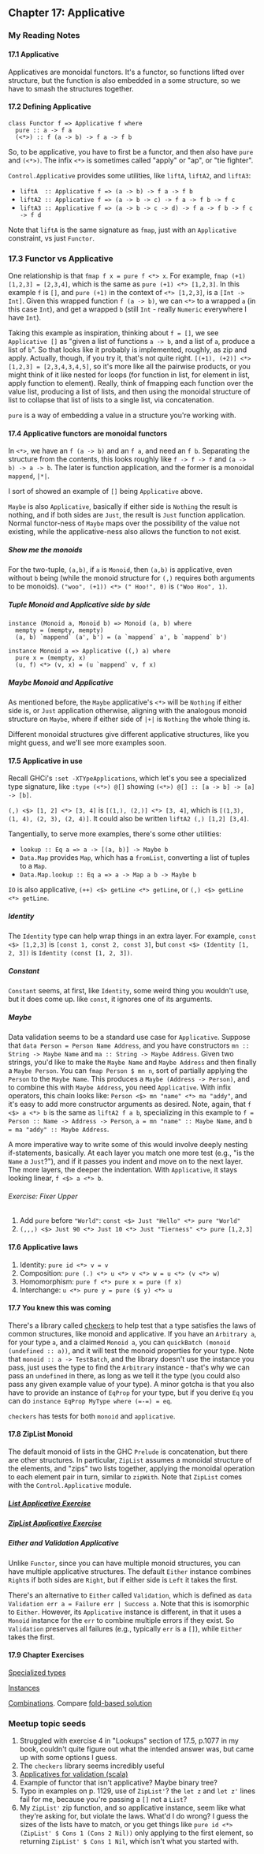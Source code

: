 ## Chapter 17: Applicative

### My Reading Notes

#### 17.1 Applicative

Applicatives are monoidal functors. It's a functor, so functions lifted over structure,
but the function is also embedded in a some structure, so we have to smash the structures
together.

#### 17.2 Defining Applicative

```
class Functor f => Applicative f where
  pure :: a -> f a
  (<*>) :: f (a -> b) -> f a -> f b
```

So, to be applicative, you have to first be a functor, and then also have `pure` and `(<*>)`.
The infix `<*>` is sometimes called "apply" or "ap", or "tie fighter".

`Control.Applicative` provides some utilities, like `liftA`, `liftA2`, and `liftA3`:

* `liftA  :: Applicative f => (a -> b) -> f a -> f b`
* `liftA2 :: Applicative f => (a -> b -> c) -> f a -> f b -> f c`
* `liftA3 :: Applicative f => (a -> b -> c -> d) -> f a -> f b -> f c -> f d`

Note that `liftA` is the same signature as `fmap`, just with an `Applicative` constraint, vs
just `Functor`.

### 17.3 Functor vs Applicative

One relationship is that `fmap f x = pure f <*> x`. For example,
`fmap (+1) [1,2,3] = [2,3,4]`, which is the same as `pure (+1) <*> [1,2,3]`. In this example
`f` is `[]`, and `pure (+1)` in the context of `<*> [1,2,3]`, is a `[Int -> Int]`. Given this
wrapped function `f (a -> b)`, we can `<*>` to a wrapped `a` (in this case `Int`), and get
a wrapped `b` (still `Int` - really `Numeric` everywhere I have `Int`).

Taking this example as inspiration, thinking about `f = []`, we see `Applicative []` as
"given a list of functions `a -> b`, and a list of `a`, produce a list of `b`". So that looks
like it probably is implemented, roughly, as zip and apply. Actually, though, if you try it,
that's not quite right. `[(+1), (+2)] <*> [1,2,3] = [2,3,4,3,4,5]`, so it's more like all the
pairwise products, or you might think of it like nested for loops (for function in list, for
element in list, apply function to element). Really, think of fmapping each function over the
value list, producing a list of lists, and then using the monoidal structure of list to
collapse that list of lists to a single list, via concatenation.

`pure` is a way of embedding a value in a structure you're working with.

#### 17.4 Applicative functors are monoidal functors

In `<*>`, we have an `f (a -> b)` and an `f a`, and need an `f b`. Separating the structure
from the contents, this looks roughly like `f -> f -> f` and `(a -> b) -> a -> b`. The later
is function application, and the former is a monoidal `mappend`, `|*|`.

I sort of showed an example of `[]` being `Applicative` above.

`Maybe` is also `Applicative`, basically if either side is `Nothing` the result is nothing,
and if both sides are `Just`, the result is `Just` function application. Normal functor-ness
of `Maybe` maps over the possibility of the value not existing, while the applicative-ness
also allows the function to not exist.

##### Show me the monoids

For the two-tuple, `(a,b)`, if `a` is `Monoid`, then `(a,b)` is applicative, even without
`b` being (while the monoid structure for `(,)` requires both arguments to be monoids).
`("woo", (+1)) <*> (" Hoo!", 0)` is `("Woo Hoo", 1)`.

##### Tuple Monoid and Applicative side by side

```
instance (Monoid a, Monoid b) => Monoid (a, b) where
  mempty = (mempty, mempty)
  (a, b) `mappend` (a', b') = (a `mappend` a', b `mappend` b')

instance Monoid a => Applicative ((,) a) where
  pure x = (mempty, x)
  (u, f) <*> (v, x) = (u `mappend` v, f x)
```

##### Maybe Monoid and Applicative

As mentioned before, the `Maybe` applicative's `<*>` will be `Nothing` if either side is,
or `Just` application otherwise, aligning with the analogous monoid structure on `Maybe`,
where if either side of `|+|` is `Nothing` the whole thing is.

Different monoidal structures give different applicative structures, like you might guess,
and we'll see more examples soon.

#### 17.5 Applicative in use

Recall GHCi's `:set -XTYpeApplications`, which let's you see a specialized type signature,
like `:type (<*>) @[]` showing `(<*>) @[] :: [a -> b] -> [a] -> [b]`.

`(,) <$> [1, 2] <*> [3, 4]` is `[(1,), (2,)] <*> [3, 4]`, which is `[(1,3), (1, 4), (2, 3), (2, 4)]`.
It could also be written `liftA2 (,) [1,2] [3,4]`.

Tangentially, to serve more examples, there's some other utilities:

* `lookup :: Eq a => a -> [(a, b)] -> Maybe b`
* `Data.Map` provides `Map`, which has a `fromList`, converting a list of tuples to a `Map`.
* `Data.Map.lookup :: Eq a => a -> Map a b -> Maybe b`

`IO` is also applicative, `(++) <$> getLine <*> getLine`, or `(,) <$> getLine <*> getLine`.

##### Identity

The `Identity` type can help wrap things in an extra layer. For example, `const <$> [1,2,3]` is
`[const 1, const 2, const 3]`, but `const <$> (Identity [1, 2, 3])` is `Identity (const [1, 2, 3])`.

##### Constant

`Constant` seems, at first, like `Identity`, some weird thing you wouldn't use, but it does come up.
like `const`, it ignores one of its arguments.

##### Maybe

Data validation seems to be a standard use case for `Applicative`. Suppose that `data Person = Person Name Address`,
and you have constructors `mn :: String -> Maybe Name` and `ma :: String -> Maybe Address`. Given two strings,
you'd like to make the `Maybe Name` and `Maybe Address` and then finally a `Maybe Person`. You can
`fmap Person $ mn n`, sort of partially applying the `Person` to the `Maybe Name`. This produces a
`Maybe (Address -> Person)`, and to combine this with `Maybe Address`, you need `Applicative`. With
infix operators, this chain looks like: `Person <$> mn "name" <*> ma "addy"`, and it's easy to add
more constructor arguments as desired. Note, again, that `f <$> a <*> b` is the same as `liftA2 f a b`,
specializing in this example to `f = Person :: Name -> Address -> Person`, `a = mn "name" :: Maybe Name`,
and `b = ma "addy" :: Maybe Address`.

A more imperative way to write some of this would involve deeply nesting if-statements, basically.
At each layer you match one more test (e.g., "is the `Name` a `Just`?"), and if it passes you indent
and move on to the next layer. The more layers, the deeper the indentation. With `Applicative`,
it stays looking linear, `f <$> a <*> b`.

###### Exercise: Fixer Upper

1. Add `pure` before `"World"`: `const <$> Just "Hello" <*> pure "World"`
2. `(,,,) <$> Just 90 <*> Just 10 <*> Just "Tierness" <*> pure [1,2,3]`

#### 17.6 Applicative laws

1. Identity: `pure id <*> v = v`
2. Composition: `pure (.) <*> u <*> v <*> w = u <*> (v <*> w)`
3. Homomorphism: `pure f <*> pure x = pure (f x)`
4. Interchange: `u <*> pure y = pure ($ y) <*> u`

#### 17.7 You knew this was coming

There's a library called [checkers](http://hackage.haskell.org/package/checkers) to help test that
a type satisfies the laws of common structures, like monoid and applicative. If you have an
`Arbitrary a`, for your type `a`, and a claimed `Monoid a`, you can `quickBatch (monoid (undefined :: a))`,
and it will test the monoid properties for your type. Note that `monoid :: a -> TestBatch`, and
the library doesn't use the instance you pass, just uses the type to find the `Arbitrary` instance -
that's why we can pass an `undefined` in there, as long as we tell it the type (you could also pass
any given example value of your type). A minor gotcha is that you also have to provide an instance
of `EqProp` for your type, but if you derive `Eq` you can do `instance EqProp MyType where (=-=) = eq`.

`checkers` has tests for both `monoid` and `applicative`.

#### 17.8 ZipList Monoid

The default monoid of lists in the GHC `Prelude` is concatenation, but there are other structures.
In particular, `ZipList` assumes a monoidal structure of the elements, and "zips" two lists together,
applying the monoidal operation to each element pair in turn, similar to `zipWith`. Note that
`ZipList` comes with the `Control.Applicative` module.

##### [List Applicative Exercise](s17_8-list.hs)

##### [ZipList Applicative Exercise](s17_8-zlist.hs)

##### Either and Validation Applicative

Unlike `Functor`, since you can have multiple monoid structures, you can have multiple applicative
structures. The default `Either` instance combines `Right`s if both sides are `Right`, but if
either side is `Left` it takes the first.

There's an alternative to `Either` called `Validation`, which is defined as
`data Validation err a = Failure err | Success a`. Note that this is isomorphic to `Either`.
However, its `Applicative` instance is different, in that it uses a `Monoid` instance for the
`err` to combine multiple errors if they exist. So `Validation` preserves all failures
(e.g., typically `err` is a `[]`), while `Either` takes the first.

#### 17.9 Chapter Exercises

[Specialized types](chEx-specTypes.hs)

[Instances](chEx-instances.hS)

[Combinations](chEx-combos.hs). Compare [fold-based solution](/ch10/chEx.hs#L10)

### Meetup topic seeds

1. Struggled with exercise 4 in "Lookups" section of 17.5, p.1077 in my book, couldn't quite
    figure out what the intended answer was, but came up with some options I guess.
2. The `checkers` library seems incredibly useful
3. [Applicatives for validation (scala)](http://blog.leifbattermann.de/2018/03/10/how-to-use-applicatives-for-validation-in-scala-and-save-much-work/)
4. Example of functor that isn't applicative? Maybe binary tree?
5. Typo in examples on p. 1129, use of `ZipList'`? the `let z` and `let z'` lines fail for me, because
    you're passing a `[]` not a `List`?
6. My `ZipList'` zip function, and so applicative instance, seem like what they're asking for, but
    violate the laws. What'd I do wrong? I guess the sizes of the lists have to match, or you get things
    like `pure id <*> (ZipList' $ Cons 1 (Cons 2 Nil))` only applying to the first element, so
    returning `ZipList' $ Cons 1 Nil`, which isn't what you started with.

